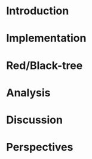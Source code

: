 # Introduction
<!-- Describe scope and aim of project -->

# Implementation
<!-- Describe design-considerations and challenges and limitations (backlog) -->

# Red/Black-tree
<!-- Briefly describe red-black algorithm and give a brief overview of
how dependent types can be helpful in this domain. -->
<!-- Compare the different implementations -->

# Analysis
<!-- Describe tests and test-results, compare result from Agda backend
and the Haskell versions that to varying degree try to emulate some
dependent-types -->

# Discussion
<!-- What have we learned. Is the compiler we wrote the one to rule the all? -->

# Perspectives
<!-- What further work could be done? -->

